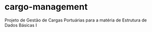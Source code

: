 # cargo-management
Projeto de Gestão de Cargas Portuárias para a matéria de Estrutura de Dados Básicas I
